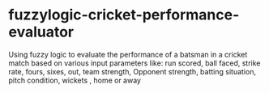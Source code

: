 # fuzzylogic-cricket-performance-evaluator

Using fuzzy logic to evaluate the performance of a batsman in a cricket match based on various input parameters like:
run scored,
 ball faced,
strike rate, 
fours,
sixes,
out,
team strength,
Opponent strength, 
batting situation,
pitch 
condition,
wickets , 
home or away
